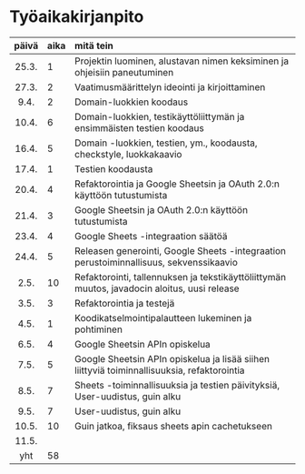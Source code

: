  # Työaikakirjanpito

| päivä | aika | mitä tein  |
| :----:|:-----| :-----|
| 25.3. | 1    | Projektin luominen, alustavan nimen keksiminen ja ohjeisiin paneutuminen |
| 27.3. | 2    | Vaatimusmäärittelyn ideointi ja kirjoittaminen |
| 9.4.  | 2    | Domain-luokkien koodaus |
| 10.4. | 6    | Domain-luokkien, testikäyttöliittymän ja ensimmäisten testien koodaus |
| 16.4. | 5    | Domain -luokkien, testien, ym., koodausta, checkstyle, luokkakaavio |
| 17.4. | 1    | Testien koodausta |
| 20.4. | 4    | Refaktorointia ja Google Sheetsin ja OAuth 2.0:n käyttöön tutustumista |
| 21.4. | 3    | Google Sheetsin ja OAuth 2.0:n käyttöön tutustumista |
| 23.4. | 4    | Google Sheets -integraation säätöä |
| 24.4. | 5    | Releasen generointi, Google Sheets -integraation perustoiminnallisuus, sekvenssikaavio |
| 2.5.  | 10   | Refaktorointi, tallennuksen ja tekstikäyttöliittymän muutos, javadocin aloitus, uusi release |
| 3.5.  | 3    | Refaktorointia ja testejä |
| 4.5.  | 1    | Koodikatselmointipalautteen lukeminen ja pohtiminen |
| 6.5.  | 4    | Google Sheetsin APIn opiskelua |
| 7.5.  | 5    | Google Sheetsin APIn opiskelua ja lisää siihen liittyviä toiminnallisuuksia, refaktorointia |
| 8.5.  | 7    | Sheets -toiminnallisuuksia ja testien päivityksiä, User-uudistus, guin alku |
| 9.5.  | 7    | User-uudistus, guin alku |
| 10.5. | 10   | Guin jatkoa, fiksaus sheets apin cachetukseen |
| 11.5. |      |  |
| yht   | 58   | | 
